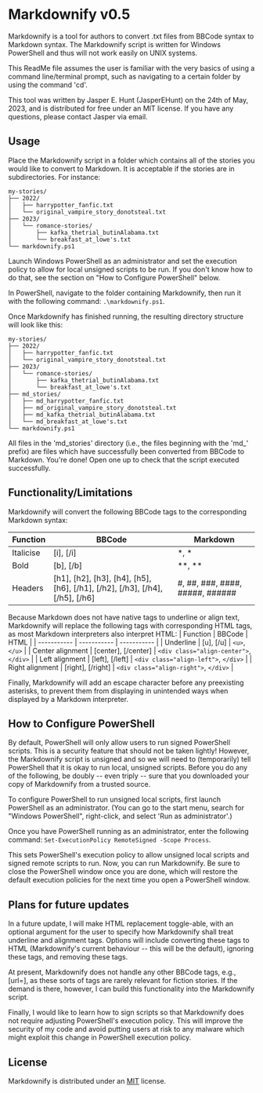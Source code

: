 # Markdownify v0.5

Markdownify is a tool for authors to convert .txt files from BBCode syntax to Markdown syntax. The Markdownify script is written for Windows PowerShell and thus will not work easily on UNIX systems.

This ReadMe file assumes the user is familiar with the very basics of using a command line/terminal prompt, such as navigating to a certain folder by using the command 'cd'.

This tool was written by Jasper E. Hunt (JasperEHunt) on the 24th of May, 2023, and is distributed for free under an MIT license. If you have any questions, please contact Jasper via email.

## Usage

Place the Markdownify script in a folder which contains all of the stories you would like to convert to Markdown. It is acceptable if the stories are in subdirectories. For instance:

```
my-stories/
├── 2022/
│   ├── harrypotter_fanfic.txt
│   └── original_vampire_story_donotsteal.txt
├── 2023/
│   └── romance-stories/
│       ├── kafka_thetrial_butinAlabama.txt
│       └── breakfast_at_lowe's.txt
└── markdownify.ps1
```

Launch Windows PowerShell as an administrator and set the execution policy to allow for local unsigned scripts to be run. If you don't know how to do that, see the section on "How to Configure PowerShell" below.

In PowerShell, navigate to the folder containing Markdownify, then run it with the following command:
`.\markdownify.ps1`.

Once Markdownify has finished running, the resulting directory structure will look like this:

```
my-stories/
├── 2022/
│   ├── harrypotter_fanfic.txt
│   └── original_vampire_story_donotsteal.txt
├── 2023/
│   └── romance-stories/
│       ├── kafka_thetrial_butinAlabama.txt
│       └── breakfast_at_lowe's.txt
├── md_stories/
│   ├── md_harrypotter_fanfic.txt
│   ├── md_original_vampire_story_donotsteal.txt
│   ├── md_kafka_thetrial_butinAlabama.txt
│   └── md_breakfast_at_lowe's.txt
└── markdownify.ps1
```

All files in the 'md_stories' directory (i.e., the files beginning with the 'md_' prefix) are files which have successfully been converted from BBCode to Markdown. You're done! Open one up to check that the script executed successfully.

## Functionality/Limitations

Markdownify will convert the following BBCode tags to the corresponding Markdown syntax:

| Function    | BBCode      | Markdown    |
| ----------- | ----------- | ----------- |
| Italicise   | [i], [/i]   | *, *        |
| Bold        | [b], [/b]   | **, **      |
| Headers     | [h1], [h2], [h3], [h4], [h5], [h6], [/h1], [/h2], [/h3], [/h4], [/h5], [/h6]   | #, ##, ###, ####, #####, ###### |

Because Markdown does not have native tags to underline or align text, Markdownify will replace the following tags with corresponding HTML tags, as most Markdown interpreters also interpret HTML:
| Function    | BBCode      | HTML        |
| ----------- | ----------- | ----------- |
| Underline   | [u], [/u]   | `<u>`, `</u>` |
| Center alignment | [center], [/center]   | `<div class="align-center">`, `</div>` |
| Left alignment | [left], [/left]   | `<div class="align-left">`, `</div>` |
| Right alignment | [right], [/right]   | `<div class="align-right">`, `</div>` |

Finally, Markdownify will add an escape character before any preexisting asterisks, to prevent them from displaying in unintended ways when displayed by a Markdown interpreter.

## How to Configure PowerShell

By default, PowerShell will only allow users to run signed PowerShell scripts. This is a security feature that should not be taken lightly! However, the Markdownify script is unsigned and so we will need to (temporarily) tell PowerShell that it is okay to run local, unsigned scripts. Before you do any of the following, be doubly -- even triply -- sure that you downloaded your copy of Markdownify from a trusted source.

To configure PowerShell to run unsigned local scripts, first launch PowerShell as an administrator. (You can go to the start menu, search for "Windows PowerShell", right-click, and select 'Run as administrator'.)

Once you have PowerShell running as an administrator, enter the following command:
`Set-ExecutionPolicy RemoteSigned -Scope Process`.

This sets PowerShell's execution policy to allow unsigned local scripts and signed remote scripts to run. Now, you can run Markdownify. Be sure to close the PowerShell window once you are done, which will restore the default execution policies for the next time you open a PowerShell window.

## Plans for future updates

In a future update, I will make HTML replacement toggle-able, with an optional argument for the user to specify how Markdownify shall treat underline and alignment tags. Options will include converting these tags to HTML (Markdownify's current behaviour -- this will be the default), ignoring these tags, and removing these tags.

At present, Markdownify does not handle any other BBCode tags, e.g., [url=], as these sorts of tags are rarely relevant for fiction stories. If the demand is there, however, I can build this functionality into the Markdownify script.

Finally, I would like to learn how to sign scripts so that Markdownify does not require adjusting PowerShell's execution policy. This will improve the security of my code and avoid putting users at risk to any malware which might exploit this change in PowerShell execution policy.

## License

Markdownify is distributed under an [MIT](https://choosealicense.com/licenses/mit/) license.
